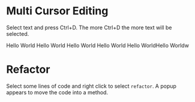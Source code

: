 # Multi Cursor Editing

Select text and press Ctrl+D. The more Ctrl+D the more text will be selected.

Hello World
Hello World
Hello World
Hello World
Hello WorldHello Worldw

# Refactor

Select some lines of code and right click to select `refactor`. A popup appears to move the code into a method.
